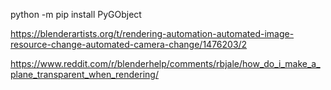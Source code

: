 python -m pip install PyGObject

https://blenderartists.org/t/rendering-automation-automated-image-resource-change-automated-camera-change/1476203/2

https://www.reddit.com/r/blenderhelp/comments/rbjale/how_do_i_make_a_plane_transparent_when_rendering/
